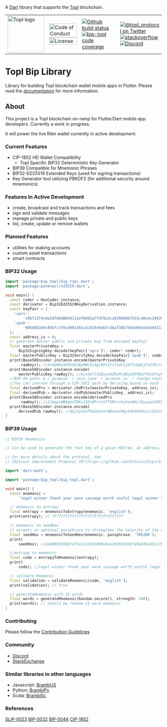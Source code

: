 A [Dart][dart] library that supports the [Topl][topl] blockchain.

<table>
  <tr>
    <td>
      <img width="118px" alt="Topl logo" src="https://avatars.githubusercontent.com/u/26033322?s=200&v=4" />
    </td>
    <td valign="middle">
      <a href="https://github.com/Topl/bip-topl/blob/main/.github/CODE_OF_CONDUCT.md"><img width="100%" alt="Code of Conduct" src="https://img.shields.io/badge/code-of%20conduct-green.svg"></a>
      <a href="https://opensource.org/licenses/MPL-2.0"><img width="100%"  alt="License" src="https://img.shields.io/badge/License-MPL%202.0-brightgreen.svg"></a>
    </td>
    <td>
      <a href=[dart-test]><img alt="Github build status" src="https://github.com/Topl/bip-topl/actions/workflows/dart-test.yml/badge.svg"></a>
      <a href=https://codecov.io/gh/Topl/bip-topl><img alt="bip-topl code coverage" src="https://codecov.io/gh/Topl/bip-topl/branch/main/graph/badge.svg"></a>
    </td>
    <td>
      <a href="https://twitter.com/topl_protocol"><img alt="@topl_protocol on Twitter" src="https://img.shields.io/twitter/url?style=social&url=https%3A%2F%2Ftwitter.com%2Ftopl_protocol"></a>
      <br>
      <a href=[stackexchange-url]><img alt="stackoverflow" src=[stackexchange-image]></a>
      <br>
      <a href=[discord-url]><img alt="Discord" src="https://img.shields.io/discord/591914197219016707.svg?label=&logo=discord&logoColor=ffffff&color=7389D8&labelColor=6A7EC2"></a>
    </td>
  </tr>
</table>

[dart]: https://www.dartlang.org
[topl]: topl.co

# Topl Bip Library

Library for building Topl blockchain wallet mobile apps in Flutter. Please read the [documentation](https://topl.github.io/bip-topl/) for more information.

## About

This project is a Topl blockchain on-ramp for Flutter/Dart mobile app developers.  Currently a work in progress.

It will power the live Ribn wallet currently in active development.

### Current Features
* CIP-1852 HD Wallet Compatibility
   - Topl Specific BIP32 Deterministic Key Generator
* BIP39 Compatible for Mnemonic Phrases
* BIP32-ED25519 Extended Keys (used for signing transactions)
* Key Generator tool utilizing PBKDF2 (for additional security around mnemonics)

### Features In Active Development
* create, broadcast and track transactions and fees
* sign and validate messages
* manage private and public keys
* list, create, update or remove wallets

### Planned Features
* utilities for staking accounts
* custom asset transactions
* smart contracts

### BIP32 Usage
```dart
import 'package:bip_topl/bip_topl.dart';
import 'package:pinenacl/x25519.dart';

void main() {
  const coder = HexCoder.instance;
  const derivator = Bip32Ed25519KeyDerivation.instance;
  const keyPair = {
    'xprv':
        'c0b712f4c0e2df68d0054112efb081a7fdf8a3ca920994bf555c40e4c249354993f774ae91005da8c69b2c4c59fa80d741ecea6722262a6b4576d259cf60ef30c05763f0b510942627d0c8b414358841a19748ec43e1135d2f0c4d81583188e1',
    'xpub':
        '906d68169c8bbfc3f0cd901461c4c824e9ab7cdbaf38b7b6bd66e54da0411109c05763f0b510942627d0c8b414358841a19748ec43e1135d2f0c4d81583188e1'
  };
  const address_ix = 0;
  // generate master public and private key from encoded keyPair
  final masterPrivateKey =
      Bip32SigningKey.decode(keyPair['xprv']!, coder: coder);
  final masterPublicKey = Bip32VerifyKey.decode(keyPair['xpub']!, coder: coder);
  print(Base58Encoder.instance.encode(masterPrivateKey
      .rawKey)); //4rUU8Ee5K6h663ByMBLRjXgs9GYsFsTiUFujbfSvDpKjFuEfErc9QFfs4F1fej5jJ6gwavr2zU66c6ASagaqyZcb
  print(Base58Encoder.instance.encode(
      masterPublicKey.rawKey)); //AinUA7J1kBiyvDZ8nPL8BoCE9PBxPjKzUfoyhpXAGTXn
  //BIP-44 path: m / purpose' / coin_type' / account_ix' / change_chain / address_ix
  //You can iterate through a CIP-1852 path by deriving based on each index at a time. For this example, we will only use one idx.
  final derivedPrv = derivator.ckdPriv(masterPrivateKey, address_ix);
  final derivedPub = derivator.ckdPub(masterPublicKey, address_ix);
  print(Base58Encoder.instance.encode(derivedPrv
      .rawKey)); //2JAppvWBAgmd7B6s1XDcNPrxtSfT5MCcnhuVxeNKLYHyyqa3U9FE6BD85QPVtn6iWAisSq2WKyvbZFzmEA1rYbMP
  print(Base58Encoder.instance.encode(
      derivedPub.rawKey)); //AGj1p3atP5m2UVxXrBBtmniWQyV4HZGkVesii922zwj6
}
```

### BIP39 Usage
```dart
// BIP39 Mnemonics

// Can be used to generate the root key of a given HDTree, an address, or simply convert bits to mnemonic for human friendly value

// For more details about the protocol, see
// [Bitcoin Improvement Proposal 39](https://github.com/bitcoin/bips/blob/master/bip-0039.mediawiki)

import 'dart:math';

import 'package:bip_topl/bip_topl.dart';

void main() {
  const mnemonic =
      'legal winner thank year wave sausage worth useful legal winner thank yellow';

  // mnemonic to entropy
  final entropy = mnemonicToEntropy(mnemonic, 'english');
  print(entropy); // 7f7f7f7f7f7f7f7f7f7f7f7f7f7f7f7f

  // mnemonic to seedHex
  // accepts an optional passphrase to strengthen the security of the mnemonic
  final seedHex = mnemonicToSeedHex(mnemonic, passphrase: 'TREZOR');
  print(
      seedHex); //2e8905819b8723fe2c1d161860e5ee1830318dbf49a83bd451cfb8440c28bd6fa457fe1296106559a3c80937a1c1069be3a3a5bd381ee6260e8d9739fce1f607

  //entropy to mnemonic
  final code = entropyToMnemonic(entropy);
  print(
      code); //legal winner thank year wave sausage worth useful legal winner thank yellow

  // validate Mnemonic
  final validation = validateMnemonic(code, 'english');
  print(validation); // true

  // generateMnemonic with 15 words
  final words = generateMnemonic(Random.secure(), strength: 160);
  print(words); // should be random 15 word mnemonic
}
```

### Contributing 
Please follow the [Contribution Guidelines](./github/CONTRIBUTING.md)

### Community
- [Discord][discord-url]
- [StackExchange][stackexchange-url]

### Similar libraries in other languages
- Javascript: [BramblJS](https://github.com/Topl/BramblJS)
- Python: [BramblPy](https://github.com/Topl/BramblPy)
- Scala: [BramblSc](https://github.com/Topl/Bifrost/tree/main/brambl/src)

[discord-url]: https://discord.gg/CHaG8utU
[stackexchange-image]: https://img.shields.io/badge/bip--topl-stackexchange-brightgreen
[stackexchange-url]: https://bitcoin.stackexchange.com/questions/tagged/bip-topl

### References
[SLIP-0023](https://github.com/satoshilabs/slips/blob/master/slip-0023.md)
[BIP-0032](https://github.com/bitcoin/bips/blob/master/bip-0032.mediawiki)
[BIP-0044](https://github.com/bitcoin/bips/blob/master/bip-0044.mediawiki)
[CIP-1852](https://cips.cardano.org/cips/cip1852/)